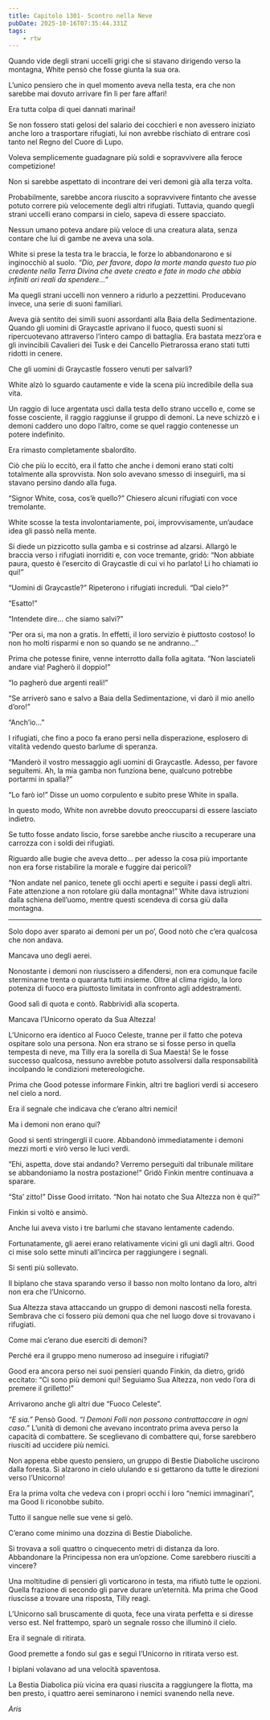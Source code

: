 ```yaml
---
title: Capitolo 1301- Scontro nella Neve
pubDate: 2025-10-16T07:35:44.331Z
tags:
    - rtw
---
```



Quando vide degli strani uccelli grigi che si stavano dirigendo verso la montagna, White pensò che fosse giunta la sua ora.


L’unico pensiero che in quel momento aveva nella testa, era che non sarebbe mai dovuto arrivare fin lì per fare affari!


Era tutta colpa di quei dannati marinai!


Se non fossero stati gelosi del salario dei cocchieri e non avessero iniziato anche loro a trasportare rifugiati, lui non avrebbe rischiato di entrare così tanto nel Regno del Cuore di Lupo.


Voleva semplicemente guadagnare più soldi e sopravvivere alla feroce competizione!


Non si sarebbe aspettato di incontrare dei veri demoni già alla terza volta.


Probabilmente, sarebbe ancora riuscito a sopravvivere fintanto che avesse potuto correre più velocemente degli altri rifugiati. Tuttavia, quando quegli strani uccelli erano comparsi in cielo, sapeva di essere spacciato.


Nessun umano poteva andare più veloce di una creatura alata, senza contare che lui di gambe ne aveva una sola.


White si prese la testa tra le braccia, le forze lo abbandonarono e si inginocchiò al suolo. <em>“Dio, per favore, dopo la morte manda questo tuo pio credente nella Terra Divina che avete creato e fate in modo che abbia infiniti ori reali da spendere...”</em>


Ma quegli strani uccelli non vennero a ridurlo a pezzettini. Producevano invece, una serie di suoni familiari.


Aveva già sentito dei simili suoni assordanti alla Baia della Sedimentazione. Quando gli uomini di Graycastle aprivano il fuoco, questi suoni si ripercuotevano attraverso l’intero campo di battaglia. Era bastata mezz’ora e gli invincibili Cavalieri dei Tusk e dei Cancello Pietrarossa erano stati tutti ridotti in cenere.


Che gli uomini di Graycastle fossero venuti per salvarli?


White alzò lo sguardo cautamente e vide la scena più incredibile della sua vita.


Un raggio di luce argentata uscì dalla testa dello strano uccello e, come se fosse cosciente, il raggio raggiunse il gruppo di demoni. La neve schizzò e i demoni caddero uno dopo l’altro, come se quel raggio contenesse un potere indefinito.


Era rimasto completamente sbalordito.


Ciò che più lo eccitò, era il fatto che anche i demoni erano stati colti totalmente alla sprovvista. Non solo avevano smesso di inseguirli, ma si stavano persino dando alla fuga.


“Signor White, cosa, cos’è quello?” Chiesero alcuni rifugiati con voce tremolante.


White scosse la testa involontariamente, poi, improvvisamente, un’audace idea gli passò nella mente.


Si diede un pizzicotto sulla gamba e si costrinse ad alzarsi. Allargò le braccia verso i rifugiati inorriditi e, con voce tremante, gridò: “Non abbiate paura, questo è l’esercito di Graycastle di cui vi ho parlato! Li ho chiamati io qui!”


“Uomini di Graycastle?” Ripeterono i rifugiati increduli. “Dal cielo?”


“Esatto!”


“Intendete dire... che siamo salvi?”


“Per ora si, ma non a gratis. In effetti, il loro servizio è piuttosto costoso! Io non ho molti risparmi e non so quando se ne andranno...”


Prima che potesse finire, venne interrotto dalla folla agitata. “Non lasciateli andare via! Pagherò il doppio!”


“Io pagherò due argenti reali!”


“Se arriverò sano e salvo a Baia della Sedimentazione, vi darò il mio anello d’oro!”


“Anch’io...”


I rifugiati, che fino a poco fa erano persi nella disperazione, esplosero di vitalità vedendo questo barlume di speranza.


“Manderò il vostro messaggio agli uomini di Graycastle. Adesso, per favore seguitemi. Ah, la mia gamba non funziona bene, qualcuno potrebbe portarmi in spalla?”


“Lo farò io!” Disse un uomo corpulento e subito prese White in spalla.


In questo modo, White non avrebbe dovuto preoccuparsi di essere lasciato indietro.


Se tutto fosse andato liscio, forse sarebbe anche riuscito a recuperare una carrozza con i soldi dei rifugiati.


Riguardo alle bugie che aveva detto... per adesso la cosa più importante non era forse ristabilire la morale e fuggire dai pericoli?


“Non andate nel panico, tenete gli occhi aperti e seguite i passi degli altri. Fate attenzione a non rotolare giù dalla montagna!” White dava istruzioni dalla schiena dell’uomo, mentre questi scendeva di corsa giù dalla montagna.


***






Solo dopo aver sparato ai demoni per un po’, Good notò che c’era qualcosa che non andava.


Mancava uno degli aerei.


Nonostante i demoni non riuscissero a difendersi, non era comunque facile sterminarne trenta o quaranta tutti insieme. Oltre al clima rigido, la loro potenza di fuoco era piuttosto limitata in confronto agli addestramenti.


Good salì di quota e contò. Rabbrividì alla scoperta.


Mancava l’Unicorno operato da Sua Altezza!


L’Unicorno era identico al Fuoco Celeste, tranne per il fatto che poteva ospitare solo una persona. Non era strano se si fosse perso in quella tempesta di neve, ma Tilly era la sorella di Sua Maestà! Se le fosse successo qualcosa, nessuno avrebbe potuto assolversi dalla responsabilità incolpando le condizioni metereologiche.


Prima che Good potesse informare Finkin, altri tre bagliori verdi si accesero nel cielo a nord.


Era il segnale che indicava che c’erano altri nemici!


Ma i demoni non erano qui?


Good si sentì stringergli il cuore. Abbandonò immediatamente i demoni mezzi morti e virò verso le luci verdi.


“Ehi, aspetta, dove stai andando? Verremo perseguiti dal tribunale militare se abbandoniamo la nostra postazione!” Gridò Finkin mentre continuava a sparare.


“Sta’ zitto!” Disse Good irritato. “Non hai notato che Sua Altezza non è qui?”


Finkin si voltò e ansimò.


Anche lui aveva visto i tre barlumi che stavano lentamente cadendo.


Fortunatamente, gli aerei erano relativamente vicini gli uni dagli altri. Good ci mise solo sette minuti all’incirca per raggiungere i segnali.


Si sentì più sollevato.


Il biplano che stava sparando verso il basso non molto lontano da loro, altri non era che l’Unicorno.


Sua Altezza stava attaccando un gruppo di demoni nascosti nella foresta. Sembrava che ci fossero più demoni qua che nel luogo dove si trovavano i rifugiati.


Come mai c’erano due eserciti di demoni?


Perché era il gruppo meno numeroso ad inseguire i rifugiati?


Good era ancora perso nei suoi pensieri quando Finkin, da dietro, gridò eccitato: “Ci sono più demoni qui! Seguiamo Sua Altezza, non vedo l’ora di premere il grilletto!”


Arrivarono anche gli altri due “Fuoco Celeste”.


<em>“E sia.”</em> Pensò Good. <em>“I Demoni Folli non possono contrattaccare in ogni caso.”</em> L’unità di demoni che avevano incontrato prima aveva perso la capacità di combattere. Se sceglievano di combattere qui, forse sarebbero riusciti ad uccidere più nemici.


Non appena ebbe questo pensiero, un gruppo di Bestie Diaboliche uscirono dalla foresta. Si alzarono in cielo ululando e si gettarono da tutte le direzioni verso l’Unicorno!


Era la prima volta che vedeva con i propri occhi i loro “nemici immaginari”, ma Good li riconobbe subito.


Tutto il sangue nelle sue vene si gelò.


C’erano come minimo una dozzina di Bestie Diaboliche.


Si trovava a soli quattro o cinquecento metri di distanza da loro. Abbandonare la Principessa non era un’opzione. Come sarebbero riusciti a vincere?


Una moltitudine di pensieri gli vorticarono in testa, ma rifiutò tutte le opzioni. Quella frazione di secondo gli parve durare un’eternità. Ma prima che Good riuscisse a trovare una risposta, Tilly reagì.


L’Unicorno salì bruscamente di quota, fece una virata perfetta e si diresse verso est. Nel frattempo, sparò un segnale rosso che illuminò il cielo.


Era il segnale di ritirata.


Good premette a fondo sul gas e seguì l’Unicorno in ritirata verso est.


I biplani volavano ad una velocità spaventosa.


La Bestia Diabolica più vicina era quasi riuscita a raggiungere la flotta, ma ben presto, i quattro aerei seminarono i nemici svanendo nella neve.






<em>Aris</em>
                                


                                



